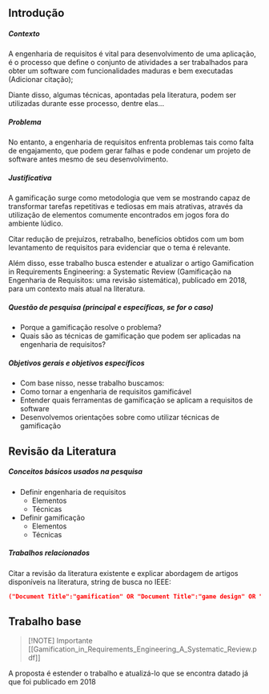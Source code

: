 ## Introdução

##### Contexto
A engenharia de requisitos é vital para desenvolvimento de uma aplicação, é o processo que define o conjunto de atividades a ser trabalhados para obter um software com funcionalidades maduras e bem executadas (Adicionar citação);

Diante disso, algumas técnicas, apontadas pela literatura, podem ser utilizadas durante esse processo, dentre elas...
##### Problema
No entanto, a engenharia de requisitos enfrenta problemas tais como falta de engajamento, que podem gerar falhas e pode condenar um projeto de software antes mesmo de seu desenvolvimento.
##### Justificativa
A gamificação surge como metodologia que vem se mostrando capaz de transformar tarefas repetitivas e tediosas em mais atrativas, através da utilização de elementos comumente encontrados em jogos fora do ambiente lúdico. 

Citar redução de prejuízos, retrabalho, benefícios obtidos com um bom levantamento de requisitos para evidenciar que o tema é relevante.

Além disso, esse trabalho busca estender e atualizar o artigo Gamification in Requirements Engineering: a Systematic Review (Gamificação na Engenharia de Requisitos: uma revisão sistemática), publicado em 2018, para um contexto mais atual na literatura.
##### Questão de pesquisa (principal e específicas, se for o caso)
- Porque a gamificação resolve o problema?
- Quais são as técnicas de gamificação que podem ser aplicadas na engenharia de requisitos?
##### Objetivos gerais e objetivos específicos
- Com base nisso, nesse trabalho buscamos:
- Como tornar a engenharia de requisitos gamificável
- Entender quais ferramentas de gamificação se aplicam a requisitos de software
- Desenvolvemos orientações sobre como utilizar técnicas de gamificação
## Revisão da Literatura

##### Conceitos básicos usados na pesquisa
- Definir engenharia de requisitos
	- Elementos
	- Técnicas
- Definir gamificação
	- Elementos
	- Técnicas
##### Trabalhos relacionados
Citar a revisão da literatura existente e explicar abordagem de artigos disponíveis na literatura, string de busca no IEEE:
```json
("Document Title":"gamification" OR "Document Title":"game design" OR "Document Title":"game-based" OR "Document Title":"game thinking" OR "Document Title":"game thinking" OR "Document Title":"game") AND ("Document Title":“requirements engineering” OR "Document Title":“requirements elicitation” OR "Document Title":“requirements identification” OR "Document Title":“requirements analysis” OR "Document Title":“requirements specification” OR "Document Title":“requirements validation” OR "Document Title":“requirements management” OR "Document Title":“requirements verification” OR "Document Title":“requirements negotiation” OR "Document Title":“requirements prioritization” OR "Document Title":“requirements documentation” OR "Document Title":“requirements modeling” OR "Document Title": "requirements engineers")
```
## Trabalho base

> [!NOTE] Importante
> [[Gamification_in_Requirements_Engineering_A_Systematic_Review.pdf]]

A proposta é estender o trabalho e atualizá-lo que se encontra datado já que foi publicado em 2018